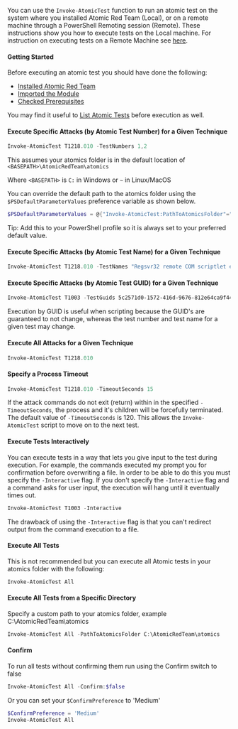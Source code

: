 You can use the `Invoke-AtomicTest` function to run an atomic test on the system where you installed Atomic Red Team (Local), or on a remote machine through a PowerShell Remoting session (Remote). These instructions show you how to execute tests on the Local machine. For instruction on executing tests on a Remote Machine see [here](https://github.com/redcanaryco/invoke-atomicredteam/wiki/Execute-Atomic-Tests-(Remote)).

#### Getting Started

Before executing an atomic test you should have done the following:
* [Installed Atomic Red Team](https://github.com/redcanaryco/invoke-atomicredteam/wiki/Installing-Atomic-Red-Team)
* [Imported the Module](https://github.com/redcanaryco/invoke-atomicredteam/wiki/Import-the-Module)
* [Checked Prerequisites](https://github.com/redcanaryco/invoke-atomicredteam/wiki/Check-or-Get-Prerequisites-for-Atomic-Tests)

You may find it useful to [List Atomic Tests](https://github.com/redcanaryco/invoke-atomicredteam/wiki/List-Atomic-Tests) before execution as well.

#### Execute Specific Attacks (by Atomic Test Number) for a Given Technique

```powershell
Invoke-AtomicTest T1218.010 -TestNumbers 1,2
```

This assumes your atomics folder is in the default location of `<BASEPATH>\AtomicRedTeam\atomics`

Where `<BASEPATH>` is `C:` in Windows or `~` in Linux/MacOS

You can override the default path to the atomics folder using the `$PSDefaultParameterValues` preference variable as shown below.

```powershell
$PSDefaultParameterValues = @{"Invoke-AtomicTest:PathToAtomicsFolder"="C:\Users\myuser\Documents\code\atomic-red-team\atomics"}
```

Tip: Add this to your PowerShell profile so it is always set to your preferred default value.

#### Execute Specific Attacks (by Atomic Test Name) for a Given Technique

```powershell
Invoke-AtomicTest T1218.010 -TestNames "Regsvr32 remote COM scriptlet execution","Regsvr32 local DLL execution"
```

#### Execute Specific Attacks (by Atomic Test GUID) for a Given Technique

```powershell
Invoke-AtomicTest T1003 -TestGuids 5c2571d0-1572-416d-9676-812e64ca9f44,66fb0bc1-3c3f-47e9-a298-550ecfefacbc
```
Execution by GUID is useful when scripting because the GUID's are guaranteed to not change, whereas the test number and test name for a given test may change.

#### Execute All Attacks for a Given Technique

```powershell
Invoke-AtomicTest T1218.010
```

#### Specify a Process Timeout

```powershell
Invoke-AtomicTest T1218.010 -TimeoutSeconds 15
```

If the attack commands do not exit (return) within in the specified `-TimeoutSeconds`, the process and it's children will be forcefully terminated. The default value of `-TimeoutSeconds` is 120. This allows the `Invoke-AtomicTest` script to move on to the next test.

#### Execute Tests Interactively

You can execute tests in a way that lets you give input to the test during execution. For example, the commands executed my prompt you for confirmation before overwriting a file. In order to be able to do this you must specify the `-Interactive` flag. If you don't specify the `-Interactive` flag and a command asks for user input, the execution will hang until it eventually times out.

```powershell
Invoke-AtomicTest T1003 -Interactive
```

The drawback of using the `-Interactive` flag is that you can't redirect output from the command execution to a file.

#### Execute All Tests

This is not recommended but you can execute all Atomic tests in your atomics folder with the following:

```powershell
Invoke-AtomicTest All
```

#### Execute All Tests from a Specific Directory

Specify a custom path to your atomics folder, example C:\AtomicRedTeam\atomics

```powershell
Invoke-AtomicTest All -PathToAtomicsFolder C:\AtomicRedTeam\atomics
```

#### Confirm

To run all tests without confirming them run using the Confirm switch to false

```powershell
Invoke-AtomicTest All -Confirm:$false
```

Or you can set your `$ConfirmPreference` to 'Medium'

```powershell
$ConfirmPreference = 'Medium'
Invoke-AtomicTest All
```